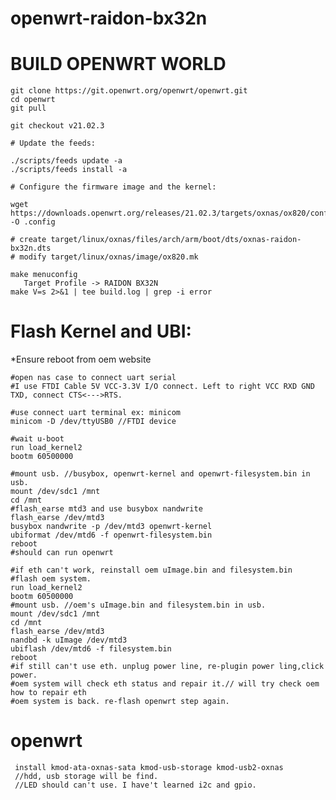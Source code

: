 # openwrt-raidon-bx32n

# BUILD OPENWRT WORLD
    git clone https://git.openwrt.org/openwrt/openwrt.git
    cd openwrt
    git pull
  
    git checkout v21.02.3

    # Update the feeds:
 
    ./scripts/feeds update -a
    ./scripts/feeds install -a
 
    # Configure the firmware image and the kernel:
  
    wget https://downloads.openwrt.org/releases/21.02.3/targets/oxnas/ox820/config.buildinfo -O .config
    
    # create target/linux/oxnas/files/arch/arm/boot/dts/oxnas-raidon-bx32n.dts
    # modify target/linux/oxnas/image/ox820.mk     
    
    make menuconfig
       Target Profile -> RAIDON BX32N    
    make V=s 2>&1 | tee build.log | grep -i error
  
# Flash Kernel and UBI:
*Ensure reboot from oem website
    
    #open nas case to connect uart serial
    #I use FTDI Cable 5V VCC-3.3V I/O connect. Left to right VCC RXD GND TXD, connect CTS<--->RTS.
    
    #use connect uart terminal ex: minicom
    minicom -D /dev/ttyUSB0 //FTDI device
    
    #wait u-boot
    run load_kernel2
    bootm 60500000
    
    #mount usb. //busybox, openwrt-kernel and openwrt-filesystem.bin in usb.
    mount /dev/sdc1 /mnt
    cd /mnt
    #flash_earse mtd3 and use busybox nandwrite
    flash_earse /dev/mtd3
    busybox nandwrite -p /dev/mtd3 openwrt-kernel
    ubiformat /dev/mtd6 -f openwrt-filesystem.bin
    reboot
    #should can run openwrt
    
    #if eth can't work, reinstall oem uImage.bin and filesystem.bin
    #flash oem system.
    run load_kernel2
    bootm 60500000
    #mount usb. //oem's uImage.bin and filesystem.bin in usb.
    mount /dev/sdc1 /mnt
    cd /mnt
    flash_earse /dev/mtd3
    nandbd -k uImage /dev/mtd3
    ubiflash /dev/mtd6 -f filesystem.bin
    reboot
    #if still can't use eth. unplug power line, re-plugin power ling,click power.
    #oem system will check eth status and repair it.// will try check oem how to repair eth  
    #oem system is back. re-flash openwrt step again.
 # openwrt 
     
     install kmod-ata-oxnas-sata kmod-usb-storage kmod-usb2-oxnas
     //hdd, usb storage will be find.
     //LED should can't use. I have't learned i2c and gpio.
